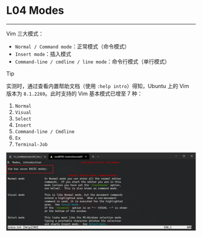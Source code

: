 # L04 Modes
---

Vim 三大模式：

- `Normal / Command mode`：正常模式（命令模式）
- `Insert mode`：插入模式
- `Command-line / cmdline / line mode`：命令行模式（单行模式）



> [!tip]
>
> 实测时，通过查看内置帮助文档（使用 `:help intro`）得知，Ubuntu 上的 Vim 版本为 `8.1.2269`。此时支持的 Vim 基本模式已增至 7 种：
>
> 1. `Normal`
> 2. `Visual`
> 3. `Select`
> 4. `Insert`
> 5. `Command-line / Cmdline`
> 6. `Ex`
> 7. `Terminal-Job`
>
> ![Vim has 7 modes now (v8.1.2269)](../assets/4-1.png)
